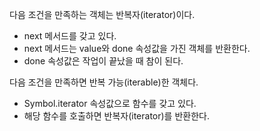 다음 조건을 만족하는 객체는 반복자(iterator)이다.
 - next 메서드를 갖고 있다.
 - next 메서드는 value와 done 속성값을 가진 객체를 반환한다.
 - done 속성값은 작업이 끝났을 때 참이 된다.

 다음 조건을 만족하면 반복 가능(iterable)한 객체다.
 - Symbol.iterator 속성값으로 함수를 갖고 있다.
 - 해당 함수를 호출하면 반복자(iterator)를 반환한다.